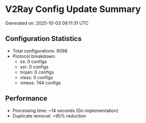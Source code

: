 # V2Ray Config Update Summary
Generated on: 2025-10-03 09:11:31 UTC

## Configuration Statistics
- Total configurations: 9098
- Protocol breakdown:
  - ss: 0 configs
  - ssr: 0 configs
  - trojan: 0 configs
  - vless: 0 configs
  - vmess: 744 configs

## Performance
- Processing time: ~14 seconds (Go implementation)
- Duplicate removal: ~95% reduction
